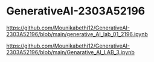 # GenerativeAI-2303A52196

https://github.com/Mounikabethi12/GenerativeAI-2303A52196/blob/main/generative_AI_lab_01_2196.ipynb

https://github.com/Mounikabethi12/GenerativeAI-2303A52196/blob/main/Genarative_AI_LAB_3.ipynb


